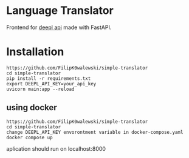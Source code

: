 # Language Translator

Frontend for [deepl api](https://www.deepl.com/en/docs-api/) made with FastAPI.

# Installation

```
https://github.com/FilipK0walewski/simple-translator
cd simple-translator
pip install -r requirements.txt
export DEEPL_API_KEY=your_api_key
uvicorn main:app --reload
```

## using docker

```
https://github.com/FilipK0walewski/simple-translator
cd simple-translator
change DEEPL_API_KEY envorontment variable in docker-compose.yaml
docker compose up
```

aplication should run on localhost:8000